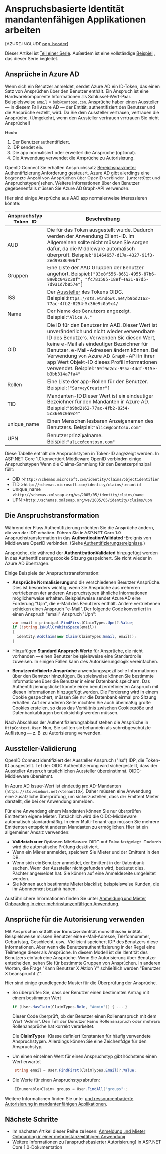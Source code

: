 <properties
   pageTitle="Arbeiten mit Identitäten in mandantenfähigen Applikationen Anspruch basierenden | Microsoft Azure"
   description="Verwendung für Aussteller Überprüfung und Autorisierung wie Ansprüche"
   services=""
   documentationCenter="na"
   authors="MikeWasson"
   manager="roshar"
   editor=""
   tags=""/>

<tags
   ms.service="guidance"
   ms.devlang="dotnet"
   ms.topic="article"
   ms.tgt_pltfrm="na"
   ms.workload="na"
   ms.date="05/23/2016"
   ms.author="mwasson"/>

# <a name="working-with-claims-based-identities-in-multitenant-applications"></a>Anspruchsbasierte Identität mandantenfähigen Applikationen arbeiten

[AZURE.INCLUDE [pnp-header](../../includes/guidance-pnp-header-include.md)]

Dieser Artikel ist [Teil einer Serie]. Außerdem ist eine vollständige [Beispiel] , das dieser Serie begleitet.

## <a name="claims-in-azure-ad"></a>Ansprüche in Azure AD

Wenn sich ein Benutzer anmeldet, sendet Azure AD ein ID-Token, das einen Satz von Ansprüchen über den Benutzer enthält. Ein Anspruch ist eine Hardwarekomponente Informationen als Schlüssel-Wert-Paar. Beispielsweise `email` = `bob@contoso.com`.  Ansprüche haben einen Aussteller &mdash; in diesem Fall Azure AD &mdash; der Entität, authentifiziert den Benutzer und die Ansprüche erstellt, wird. Da Sie dem Aussteller vertrauen, vertrauen die Ansprüche. (Umgekehrt, wenn den Aussteller vertrauen vertrauen Sie nicht Ansprüche!)

Hoch:

1.  Der Benutzer authentifiziert.
2.  IDP sendet ein.
3.  Die app normalisiert oder erweitert die Ansprüche (optional).
4.  Die Anwendung verwendet die Ansprüche zu Autorisierung.

OpenID Connect Sie erhalten Anspruchssatz [Bereichsparameter] Authentifizierung Anforderung gesteuert. Azure AD gibt allerdings eine begrenzte Anzahl von Ansprüchen über OpenID verbinden. [unterstützt und Anspruchstypen]sehen. Weitere Informationen über den Benutzer gegebenenfalls müssen Sie Azure AD Graph-API verwenden.

Hier sind einige Ansprüche aus AAD app normalerweise interessieren könnte:

Anspruchstyp Token-ID |    Beschreibung
-----------------------|--------------
AUD | Die für das Token ausgestellt wurde. Dadurch werden der Anwendung Client-ID. Im Allgemeinen sollte nicht müssen Sie sorgen dafür, da die Middleware automatisch überprüft. Beispiel:`"91464657-d17a-4327-91f3-2ed99386406f"`
Gruppen   | Eine Liste der AAD Gruppen der Benutzer angehört. Beispiel:`["93e8f556-8661-4955-87b6-890bc043c30f", "fc781505-18ef-4a31-a7d5-7d931d7b857e"]`
ISS  | Der [Aussteller] des Tokens OIDC. Beispiel:`https://sts.windows.net/b9bd2162-77ac-4fb2-8254-5c36e9c0a9c4/`
Name    | Der Name des Benutzers angezeigt. Beispiel:`"Alice A."`
OID | Die ID für den Benutzer im AAD. Dieser Wert ist unveränderlich und nicht wieder verwendbare ID des Benutzers. Verwenden Sie diesen Wert, keine e-Mail als eindeutiger Bezeichner für Benutzer. e-Mail-Adressen ändern können. Bei Verwendung von Azure AD Graph-API in Ihrer app Wert Objekt-ID dieses Profil Informationen verwendet. Beispiel:`"59f9d2dc-995a-4ddf-915e-b3bb314a7fa4"`
Rollen   | Eine Liste der app-Rollen für den Benutzer. Beispiel:`["SurveyCreator"]`
TID | Mandanten-ID Dieser Wert ist ein eindeutiger Bezeichner für den Mandanten in Azure AD. Beispiel:`"b9bd2162-77ac-4fb2-8254-5c36e9c0a9c4"`
unique_name | Einen Menschen lesbaren Anzeigenamen des Benutzers. Beispiel:`"alice@contoso.com"`
UPN | Benutzerprinzipalname. Beispiel:`"alice@contoso.com"`

Diese Tabelle enthält die Anspruchstypen in Token-ID angezeigt werden. In ASP.NET Core 1.0 konvertiert Middleware OpenID verbinden einige Anspruchstypen Wenn die Claims-Sammlung für den Benutzerprinzipal füllt:

-   OID >`http://schemas.microsoft.com/identity/claims/objectidentifier`
-   TID >`http://schemas.microsoft.com/identity/claims/tenantid`
-   Unique_name >`http://schemas.xmlsoap.org/ws/2005/05/identity/claims/name`
-   UPN >`http://schemas.xmlsoap.org/ws/2005/05/identity/claims/upn`

## <a name="claims-transformations"></a>Die Anspruchstransformation

Während der Fluss Authentifizierung möchten Sie die Ansprüche ändern, die von der IDP erhalten. Führen Sie in ASP.NET Core 1.0 Anspruchstransformation in das **AuthenticationValidated** -Ereignis von Middleware OpenID verbinden. (Siehe [Authentifizierungsereignisse].)

Ansprüche, die während der **AuthenticationValidated** hinzugefügt werden in das Authentifizierungscookie Sitzung gespeichert. Sie nicht wieder in Azure AD übertragen.

Einige Beispiele der Anspruchstransformation:

-   **Ansprüche Normalisierung**und die verschiedenen Benutzer Ansprüche. Dies ist besonders wichtig, wenn Sie Ansprüche aus mehreren vertriebenen der anderen Anspruchstypen ähnliche Informationen möglicherweise erhalten.
Beispielsweise sendet Azure AD eine Forderung "Upn", die e-Mail des Benutzers enthält. Andere vertriebenen schicken einen Anspruch "e-Mail". Der folgende Code konvertiert in einen Anspruch "email" Anspruch "Upn":

    ```csharp
    var email = principal.FindFirst(ClaimTypes.Upn)?.Value;
    if (!string.IsNullOrWhiteSpace(email))
    {
      identity.AddClaim(new Claim(ClaimTypes.Email, email));
    }
    ```

- Hinzufügen **Standard Anspruch Werte** für Ansprüche, die nicht vorhanden &mdash; einen Benutzer beispielsweise eine Standardrolle zuweisen. In einigen Fällen kann dies Autorisierungslogik vereinfachen.
- **Benutzerdefinierte Ansprüche** anwendungsspezifische Informationen über den Benutzer hinzufügen. Beispielsweise können Sie bestimmte Informationen über die Benutzer in einer Datenbank speichern. Das Authentifizierungsticket konnte einen benutzerdefinierten Anspruch mit diesen Informationen hinzugefügt werden. Die Forderung wird in einem Cookie gespeichert, müssen Sie nur die Datenbank einmal pro Sitzung erhalten. Auf der anderen Seite möchten Sie auch übermäßig große Cookies erstellen, so dass das Verhältnis zwischen Cookiegröße und Datenbankabfragen berücksichtigt werden müssen.   

Nach Abschluss der Authentifizierungsablauf stehen die Ansprüche in `HttpContext.User`. Nun, Sie sollten sie behandeln als schreibgeschützte Auflistung &mdash; z. B. zu Autorisierung verwenden.

## <a name="issuer-validation"></a>Aussteller-Validierung
OpenID Connect identifiziert der Aussteller Anspruch ("Iss") IDP, die Token-ID ausgestellt. Teil der OIDC Authentifizierung wird sichergestellt, dass der Aussteller Anspruch tatsächlichen Aussteller übereinstimmt. OIDC-Middleware übernimmt.

In Azure AD Issuer-Wert ist eindeutig pro AD-Mandanten (`https://sts.windows.net/<tenantID>`). Daher müssen eine Anwendung eine zusätzliche Überprüfung, um sicherzustellen, dass der Emittent Mieter darstellt, die bei der Anwendung anmelden.

Für eine Anwendung einem Mandanten können Sie nur überprüfen Emittenten eigene Mieter. Tatsächlich wird die OIDC-Middleware automatisch standardmäßig. In einer Multi-Tenant-app müssen Sie mehrere Emittenten entspricht anderen Mandanten zu ermöglichen. Hier ist ein allgemeiner Ansatz verwenden:

-   **ValidateIssuer** Optionen Middleware OIDC auf False festgelegt. Dadurch wird die automatische Prüfung deaktiviert.
-   Wenn ein Mieter anmeldet, speichern Sie Mieter und der Emittent in den DB.
-   Wenn sich ein Benutzer anmeldet, der Emittent in der Datenbank suchen. Wenn der Aussteller nicht gefunden wird, bedeutet dies, Pächter angemeldet hat. Sie können auf eine Anmeldeseite umgeleitet werden.
-  Sie können auch bestimmte Mieter blacklist; beispielsweise Kunden, die ihr Abonnement bezahlt haben.

Ausführlichere Informationen finden Sie unter [Anmeldung und Mieter Onboarding in einer mehrinstanzenfähigen Anwendung][signup].

## <a name="using-claims-for-authorization"></a>Ansprüche für die Autorisierung verwenden

Mit Ansprüchen entfällt der Benutzeridentität monolithische Entität. Beispielsweise müssen Benutzer eine e-Mail-Adresse, Telefonnummer, Geburtstag, Geschlecht, usw.. Vielleicht speichert IDP des Benutzers diese Informationen. Aber wenn die Benutzerauthentifizierung in der Regel eine Teilmenge dieser als Ansprüche. In diesem Modell ist die Identität des Benutzers einfach eine Ansprüche. Wenn Sie Autorisierung über Benutzer entscheiden, sehen Sie für bestimmte Gruppen von Ansprüchen. In anderen Worten, die Frage "Kann Benutzer X Aktion Y" schließlich werden "Benutzer X beansprucht Z".

Hier sind einige grundlegende Muster für die Überprüfung der Ansprüche.

-  So überprüfen Sie, dass der Benutzer einen bestimmten Antrag mit einem bestimmten Wert

    ```csharp
    if (User.HasClaim(ClaimTypes.Role, "Admin")) { ... }
    ```
    Dieser Code überprüft, ob der Benutzer einen Rollenanspruch mit dem Wert "Admin". Den Fall der Benutzer keine Rollenanspruch oder mehrere Rollenansprüche hat korrekt verarbeitet.

    Die **ClaimTypes** -Klasse definiert Konstanten für häufig verwendete Anspruchstypen. Allerdings können Sie eine Zeichenfolge für den Anspruchstyp.

-   Um einen einzelnen Wert für einen Anspruchstyp gibt höchstens einen Wert erwartet:
    ```csharp
     string email = User.FindFirst(ClaimTypes.Email)?.Value;
    ```
-   Die Werte für einen Anspruchstyp abrufen:

    ```csharp
     IEnumerable<Claim> groups = User.FindAll("groups");
    ```

Weitere Informationen finden Sie unter [und ressourcenbasierte Autorisierung in mandantenfähigen Applikationen][authorization].

## <a name="next-steps"></a>Nächste Schritte

- Im nächsten Artikel dieser Reihe zu lesen: [Anmeldung und Mieter Onboarding in einer mehrinstanzenfähigen Anwendung][signup]
- Weitere Informationen zu [anspruchsbasierter Autorisierung] in ASP.NET Core 1.0-Dokumentation

<!-- Links -->
[Teil einer Serie]: guidance-multitenant-identity.md
[Bereichsparameter]: http://nat.sakimura.org/2012/01/26/scopes-and-claims-in-openid-connect/
[Unterstützt Token und Ansprüche]: ../active-directory/active-directory-token-and-claims.md
[Aussteller]: http://openid.net/specs/openid-connect-core-1_0.html#IDToken
[Authentifizierungsereignisse]: guidance-multitenant-identity-authenticate.md#authentication-events
[signup]: guidance-multitenant-identity-signup.md
[Anspruchsbasierte Autorisierung]: https://docs.asp.net/en/latest/security/authorization/claims.html
[Beispiel]: https://github.com/Azure-Samples/guidance-identity-management-for-multitenant-apps
[authorization]: guidance-multitenant-identity-authorize.md
